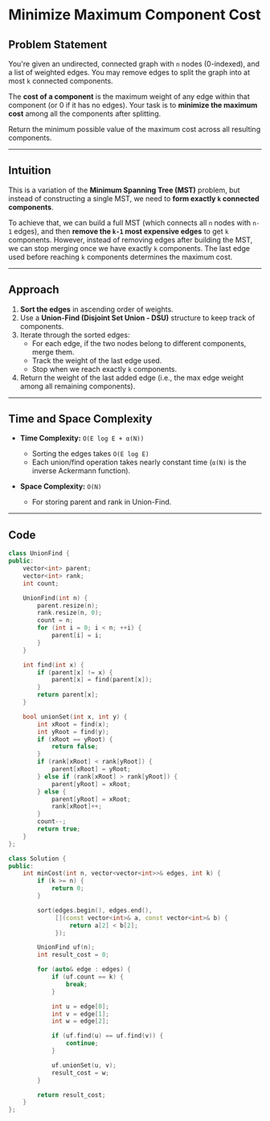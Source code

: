 # Minimize Maximum Component Cost

## Problem Statement

You're given an undirected, connected graph with `n` nodes (0-indexed), and a list of weighted edges. You may remove edges to split the graph into at most `k` connected components.

The **cost of a component** is the maximum weight of any edge within that component (or 0 if it has no edges). Your task is to **minimize the maximum cost** among all the components after splitting.

Return the minimum possible value of the maximum cost across all resulting components.

---

## Intuition

This is a variation of the **Minimum Spanning Tree (MST)** problem, but instead of constructing a single MST, we need to **form exactly `k` connected components**.

To achieve that, we can build a full MST (which connects all `n` nodes with `n-1` edges), and then **remove the `k-1` most expensive edges** to get `k` components. However, instead of removing edges after building the MST, we can stop merging once we have exactly `k` components. The last edge used before reaching `k` components determines the maximum cost.

---

## Approach

1. **Sort the edges** in ascending order of weights.
2. Use a **Union-Find (Disjoint Set Union - DSU)** structure to keep track of components.
3. Iterate through the sorted edges:
   - For each edge, if the two nodes belong to different components, merge them.
   - Track the weight of the last edge used.
   - Stop when we reach exactly `k` components.
4. Return the weight of the last added edge (i.e., the max edge weight among all remaining components).

---

## Time and Space Complexity

- **Time Complexity:** `O(E log E + α(N))`
  - Sorting the edges takes `O(E log E)`
  - Each union/find operation takes nearly constant time (`α(N)` is the inverse Ackermann function).
  
- **Space Complexity:** `O(N)`
  - For storing parent and rank in Union-Find.

---

## Code

```cpp
class UnionFind {
public:
    vector<int> parent;
    vector<int> rank;
    int count;

    UnionFind(int n) {
        parent.resize(n);
        rank.resize(n, 0);
        count = n;
        for (int i = 0; i < n; ++i) {
            parent[i] = i;
        }
    }

    int find(int x) {
        if (parent[x] != x) {
            parent[x] = find(parent[x]);
        }
        return parent[x];
    }

    bool unionSet(int x, int y) {
        int xRoot = find(x);
        int yRoot = find(y);
        if (xRoot == yRoot) {
            return false;
        }
        if (rank[xRoot] < rank[yRoot]) {
            parent[xRoot] = yRoot;
        } else if (rank[xRoot] > rank[yRoot]) {
            parent[yRoot] = xRoot;
        } else {
            parent[yRoot] = xRoot;
            rank[xRoot]++;
        }
        count--;
        return true;
    }
};

class Solution {
public:
    int minCost(int n, vector<vector<int>>& edges, int k) {
        if (k >= n) {
            return 0;
        }

        sort(edges.begin(), edges.end(),
             [](const vector<int>& a, const vector<int>& b) {
                 return a[2] < b[2];
             });

        UnionFind uf(n);
        int result_cost = 0;

        for (auto& edge : edges) {
            if (uf.count == k) {
                break;
            }

            int u = edge[0];
            int v = edge[1];
            int w = edge[2];

            if (uf.find(u) == uf.find(v)) {
                continue;
            }

            uf.unionSet(u, v);
            result_cost = w;
        }

        return result_cost;
    }
};
